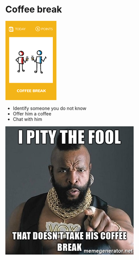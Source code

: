 # Coffee break
![Coffee break](images/coffee-break.png)  

* Identify someone you do not know
* Offer him a coffee
* Chat with him

![Coffee break](images/coffee-break1.jpg)  
